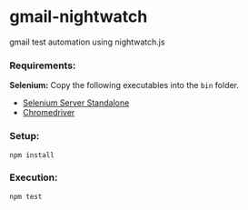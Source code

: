 # gmail-nightwatch
gmail test automation using nightwatch.js

### Requirements:

**Selenium:** Copy the following executables into the ```bin``` folder.

- [Selenium Server Standalone](http://selenium-release.storage.googleapis.com/index.html)
- [Chromedriver](https://sites.google.com/a/chromium.org/chromedriver/downloads)

### Setup:

```npm install```

### Execution:

```npm test```